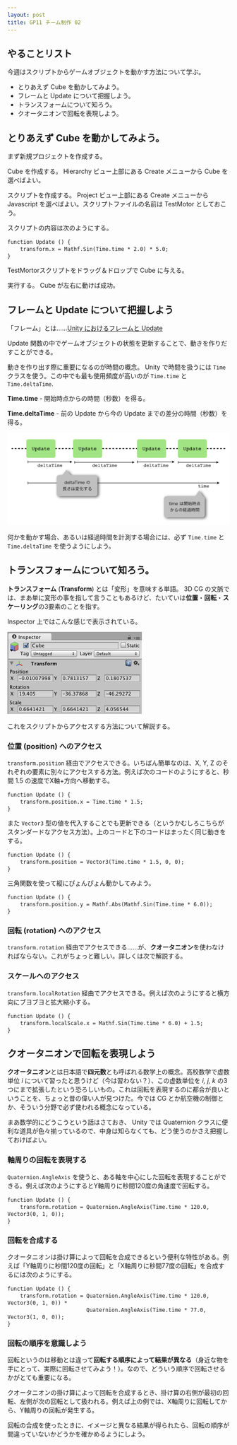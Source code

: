 ```yaml
---
layout: post
title: GP11 チーム制作 02
---
```


## やることリスト

今週はスクリプトからゲームオブジェクトを動かす方法について学ぶ。

 - とりあえず Cube を動かしてみよう。
 - フレームと Update について把握しよう。
 - トランスフォームについて知ろう。
 - クオータニオンで回転を表現しよう。

## とりあえず Cube を動かしてみよう。

まず新規プロジェクトを作成する。

Cube を作成する。 Hierarchy ビュー上部にある Create メニューから Cube を選べばよい。

スクリプトを作成する。 Project ビュー上部にある Create メニューから Javascript を選べばよい。スクリプトファイルの名前は TestMotor としておこう。

スクリプトの内容は次のようにする。

    function Update () {
        transform.x = Mathf.Sin(Time.time * 2.0) * 5.0;
    }

TestMortorスクリプトをドラッグ＆ドロップで Cube に与える。

実行する。 Cube が左右に動けば成功。

## フレームと Update について把握しよう

「フレーム」とは……[Unity におけるフレームと Update](http://unity-yb.github.com/articles/frame_and_update.html)

Update 関数の中でゲームオブジェクトの状態を更新することで、動きを作りだすことができる。

動きを作り出す際に重要になるのが時間の概念。 Unity で時間を扱うには `Time` クラスを使う。この中でも最も使用頻度が高いのが `Time.time` と `Time.deltaTime`.

**Time.time** - 開始時点からの時間（秒数）を得る。

**Time.deltaTime** - 前の Update から今の Update までの差分の時間（秒数）を得る。

![deltaTime と time](/images/GP11-02-01.png)

何かを動かす場合、あるいは経過時間を計測する場合には、必ず `Time.time` と `Time.deltaTime` を使うようにしよう。

## トランスフォームについて知ろう。

**トランスフォーム** (**Transform**) とは「変形」を意味する単語。 3D CG の文脈では、まあ単に変形の事を指して言うこともあるけど、たいていは**位置**・**回転**・**スケーリング**の3要素のことを指す。

Inspector 上ではこんな感じで表示されている。

![Transform](/images/GP11-02-02.png)

これをスクリプトからアクセスする方法について解説する。

### 位置 (position) へのアクセス

`transform.position` 経由でアクセスできる。いちばん簡単なのは、X, Y, Z のそれぞれの要素に別々にアクセスする方法。例えば次のコードのようにすると、秒間 1.5 の速度でX軸+方向へ移動する。

    function Update () {
        transform.position.x = Time.time * 1.5;
    }

また `Vector3` 型の値を代入することでも更新できる（というかむしろこちらがスタンダードなアクセス方法）。上のコードと下のコードはまったく同じ動きをする。

    function Update () {
        transform.position = Vector3(Time.time * 1.5, 0, 0);
    }

三角関数を使って縦にぴょんぴょん動かしてみよう。

    function Update () {
        transform.position.y = Mathf.Abs(Mathf.Sin(Time.time * 6.0));
    }

### 回転 (rotation) へのアクセス

`transform.rotation` 経由でアクセスできる……が、**クオータニオン**を使わなければならない。これがちょっと難しい。詳しくは次で解説する。

### スケールへのアクセス

`transform.localRotation` 経由でアクセスできる。例えば次のようにすると横方向にブヨブヨと拡大縮小する。

    function Update () {
        transform.localScale.x = Mathf.Sin(Time.time * 6.0) + 1.5;
    }

## クオータニオンで回転を表現しよう

**クオータニオン**とは日本語で**四元数**とも呼ばれる数学上の概念。高校数学で虚数単位 *i* について習ったと思うけど（今は習わない？）、この虚数単位を *i, j, k* の3つにまで拡張したという恐ろしいもの。これは回転を表現するのに都合が良いということを、ちょっと昔の偉い人が見つけた。今では CG とか航空機の制御とか、そういう分野で必ず使われる概念になっている。

まあ数学的にどうこうという話はさておき、 Unity では Quaternion クラスに便利な道具が色々揃っているので、中身は知らなくても、どう使うのかさえ把握しておけばよい。

### 軸周りの回転を表現する

`Quaternion.AngleAxis` を使うと、ある軸を中心にした回転を表現することができる。例えば次のようにするとY軸周りに秒間120度の角速度で回転する。

    function Update () {
        transform.rotation = Quaternion.AngleAxis(Time.time * 120.0, Vector3(0, 1, 0));
    }

### 回転を合成する

クオータニオンは掛け算によって回転を合成できるという便利な特性がある。例えば「Y軸周りに秒間120度の回転」と「X軸周りに秒間77度の回転」を合成するには次のようにする。

    function Update () {
        transform.rotation = Quaternion.AngleAxis(Time.time * 120.0, Vector3(0, 1, 0)) *
                             Quaternion.AngleAxis(Time.time * 77.0,  Vector3(1, 0, 0));
    }

### 回転の順序を意識しよう

回転というのは移動とは違って**回転する順序によって結果が異なる**（身近な物を手にとって、実際に回転させてみよう！）。なので、どういう順序で回転させるかがとても重要になる。

クオータニオンの掛け算によって回転を合成するとき、掛け算の右側が最初の回転、左側が次の回転として扱われる。例えば上の例では、X軸周りに回転してから、Y軸周りの回転が発生する。

回転の合成を使ったときに、イメージと異なる結果が得られたら、回転の順序が間違っていないかどうかを確かめるようにしよう。
